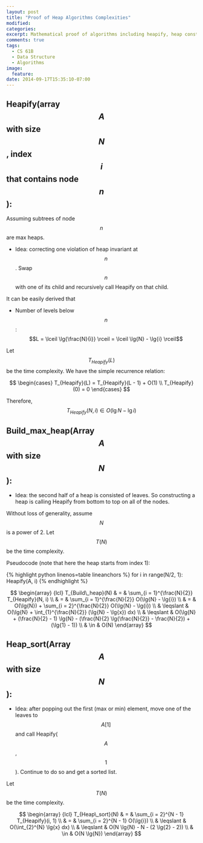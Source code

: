 ```yaml
---
layout: post
title: "Proof of Heap Algorithms Complexities"
modified:
categories:
excerpt: Mathematical proof of algorithms including heapify, heap construction and heap sort
comments: true
tags:
  - CS 61B
  - Data Structure
  - Algorithms
image:
  feature:
date: 2014-09-17T15:35:10-07:00
---
```


## Heapify(array $$A$$ with size $$N$$, index $$i$$ that contains node $$n$$):

Assuming subtrees of node $$n$$ are max heaps.

+ Idea: correcting one violation of heap invariant at $$n$$. Swap $$n$$ with one of its child and recursively call Heapify on that child.

It can be easily derived that

+ Number of levels below $$n$$: $$L = \lceil \lg{\frac{N}{i}} \rceil = \lceil \lg{N} - \lg{i} \rceil$$

Let $$T_{Heapify}(L)$$ be the time complexity. We have the simple recurrence relation:

$$
\begin{cases}
    T_{Heapify}(L) = T_{Heapify}(L - 1) + O(1) \\
    T_{Heapify}(0) = 0
\end{cases}
$$

Therefore, $$T_{Heapify}(N, i) \in O(\lg{N} - \lg{i})$$

## Build_max_heap(Array $$A$$ with size $$N$$):

+ Idea: the second half of a heap is consisted of leaves. So constructing a heap is calling Heapify from bottom to top on all of the nodes.

Without loss of generality, assume $$N$$ is a power of 2. Let $$T(N)$$ be the time complexity.

Pseudocode (note that here the heap starts from index 1):

{% highlight python linenos=table lineanchors %}
for i in range(N/2, 1):
    Heapify(A, i)
{% endhighlight %}

$$
\begin{array} {lcl}
T_{Build\_heap}(N) & = & \sum_{i = 1}^{\frac{N}{2}} T_{Heapify}(N, i) \\
                   & = & \sum_{i = 1}^{\frac{N}{2}} O(\lg{N} - \lg{i}) \\
                   & = & O(\lg{N}) + \sum_{i = 2}^{\frac{N}{2}} O(\lg{N} - \lg{i}) \\
                   & \leqslant & O(\lg{N} + \int_{1}^{\frac{N}{2}} (\lg{N} - \lg{x}) dx) \\
                   & \leqslant & O(\lg{N} + (\frac{N}{2} - 1) \lg{N} - (\frac{N}{2} \lg{\frac{N}{2}} - \frac{N}{2}) + (\lg{1} - 1)) \\
                   & \in & O(N)
\end{array}
$$

## Heap_sort(Array $$A$$ with size $$N$$):

+ Idea: after popping out the first (max or min) element, move one of the leaves to $$A[1]$$ and call Heapify($$A$$, $$1$$). Continue to do so and get a sorted list.

Let $$T(N)$$ be the time complexity.

$$
\begin{array} {lcl}
T_{Heap\_sort}(N) & = & \sum_{i = 2}^{N - 1} T_{Heapify}(i, 1) \\
                  & = & \sum_{i = 2}^{N - 1} O(\lg{i}) \\
                  & \leqslant & O(\int_{2}^{N} \lg{x} dx) \\
                  & \leqslant & O(N \lg{N} - N - (2 \lg{2} - 2)) \\
                  & \in & O(N \lg{N})
\end{array}
$$